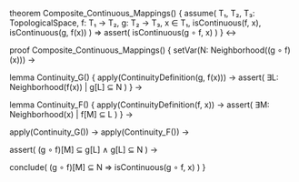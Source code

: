 theorem Composite_Continuous_Mappings() {
  assume(
    T₁, T₂, T₃: TopologicalSpace,
    f: T₁ → T₂,
    g: T₂ → T₃,
    x ∈ T₁,
    isContinuous(f, x),
    isContinuous(g, f(x))
  ) ⇒
  assert(
    isContinuous(g ∘ f, x)
  )
} ↔

proof Composite_Continuous_Mappings() {
  setVar(N: Neighborhood((g ∘ f)(x))) →
  
  lemma Continuity_G() {
    apply(ContinuityDefinition(g, f(x))) →
    assert(
      ∃L: Neighborhood(f(x)) | g[L] ⊆ N
    )
  } →

  lemma Continuity_F() {
    apply(ContinuityDefinition(f, x)) →
    assert(
      ∃M: Neighborhood(x) | f[M] ⊆ L
    )
  } →

  apply(Continuity_G()) →
  apply(Continuity_F()) →
  
  assert(
    (g ∘ f)[M] ⊆ g[L] ∧
    g[L] ⊆ N
  ) →
  
  conclude(
    (g ∘ f)[M] ⊆ N ⇒
    isContinuous(g ∘ f, x)
  )
}